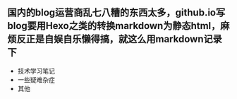 ## 国内的blog运营商乱七八糟的东西太多，github.io写blog要用Hexo之类的转换markdown为静态html，麻烦反正是自娱自乐懒得搞，就这么用markdown记录下
- 技术学习笔记
- 一些疑难杂症
- 其他